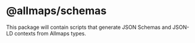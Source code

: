 # @allmaps/schemas

This package will contain scripts that generate JSON Schemas and JSON-LD contexts from Allmaps types.

